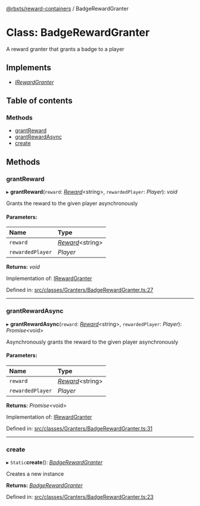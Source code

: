 [@rbxts/reward-containers](../README.md) / BadgeRewardGranter

# Class: BadgeRewardGranter

A reward granter that grants a badge to a player

## Implements

* [*IRewardGranter*](../interfaces/irewardgranter.md)

## Table of contents

### Methods

- [grantReward](badgerewardgranter.md#grantreward)
- [grantRewardAsync](badgerewardgranter.md#grantrewardasync)
- [create](badgerewardgranter.md#create)

## Methods

### grantReward

▸ **grantReward**(`reward`: [*Reward*](../README.md#reward)<string\>, `rewardedPlayer`: *Player*): *void*

Grants the reward to the given player asynchronously

#### Parameters:

Name | Type |
:------ | :------ |
`reward` | [*Reward*](../README.md#reward)<string\> |
`rewardedPlayer` | *Player* |

**Returns:** *void*

Implementation of: [IRewardGranter](../interfaces/irewardgranter.md)

Defined in: [src/classes/Granters/BadgeRewardGranter.ts:27](https://github.com/Bytebit-Org/roblox-RewardContainers/blob/19b2d3b/src/classes/Granters/BadgeRewardGranter.ts#L27)

___

### grantRewardAsync

▸ **grantRewardAsync**(`reward`: [*Reward*](../README.md#reward)<string\>, `rewardedPlayer`: *Player*): *Promise*<void\>

Asynchronously grants the reward to the given player asynchronously

#### Parameters:

Name | Type |
:------ | :------ |
`reward` | [*Reward*](../README.md#reward)<string\> |
`rewardedPlayer` | *Player* |

**Returns:** *Promise*<void\>

Implementation of: [IRewardGranter](../interfaces/irewardgranter.md)

Defined in: [src/classes/Granters/BadgeRewardGranter.ts:31](https://github.com/Bytebit-Org/roblox-RewardContainers/blob/19b2d3b/src/classes/Granters/BadgeRewardGranter.ts#L31)

___

### create

▸ `Static`**create**(): [*BadgeRewardGranter*](badgerewardgranter.md)

Creates a new instance

**Returns:** [*BadgeRewardGranter*](badgerewardgranter.md)

Defined in: [src/classes/Granters/BadgeRewardGranter.ts:23](https://github.com/Bytebit-Org/roblox-RewardContainers/blob/19b2d3b/src/classes/Granters/BadgeRewardGranter.ts#L23)
